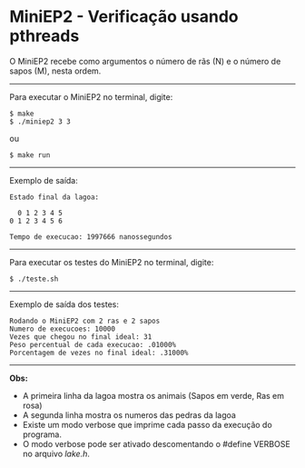 # MiniEP2 - Verificação usando pthreads
O MiniEP2 recebe como argumentos o número de rãs (N) e o número de sapos (M), nesta ordem.
___
Para executar o MiniEP2 no terminal, digite:

    $ make
    $ ./miniep2 3 3
ou

    $ make run
___
Exemplo de saída:

    Estado final da lagoa:

      0 1 2 3 4 5
    0 1 2 3 4 5 6

    Tempo de execucao: 1997666 nanossegundos
___
Para executar os testes do MiniEP2 no terminal, digite:

    $ ./teste.sh
___
Exemplo de saída dos testes:

    Rodando o MiniEP2 com 2 ras e 2 sapos
    Numero de execucoes: 10000
    Vezes que chegou no final ideal: 31
    Peso percentual de cada execucao: .01000%
    Porcentagem de vezes no final ideal: .31000%
___
**Obs:**
- A primeira linha da lagoa mostra os animais (Sapos em verde, Ras em rosa)
- A segunda linha mostra os numeros das pedras da lagoa
- Existe um modo verbose que imprime cada passo da execução do programa.
- O modo verbose pode ser ativado descomentando o #define VERBOSE no arquivo *lake.h*. 
